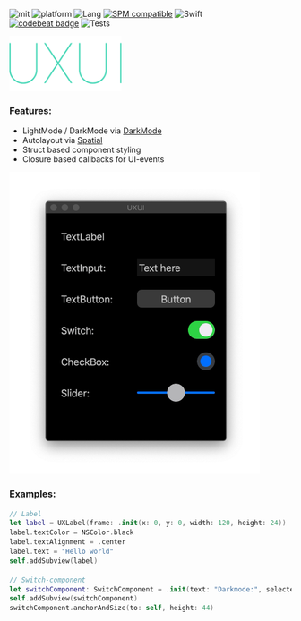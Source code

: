 ![mit](https://img.shields.io/badge/License-MIT-brightgreen.svg)
![platform](https://img.shields.io/badge/Platform-macOS-blue.svg)
![Lang](https://img.shields.io/badge/Language-Swift%205.0-orange.svg)
[![SPM compatible](https://img.shields.io/badge/SPM-compatible-4BC51D.svg?style=flat)](https://github.com/apple/swift)
![Swift](https://github.com/eonist/Spatial/workflows/Swift/badge.svg)  
[![codebeat badge](https://codebeat.co/badges/dee7c60e-53c3-4136-96b2-dc9f9857262d)](https://codebeat.co/projects/github-com-eonist-uxui-master)
![Tests](https://github.com/eonist/UXUI/workflows/Tests/badge.svg)

<img width="200" alt="img" src="https://github.com/stylekit/img/blob/master/uxui_logo2.svg?raw=true">  

### Features:
- LightMode / DarkMode via [DarkMode](https://github.com/passguardapp/DarkMode)
- Autolayout via [Spatial](https://github.com/eonist/Spatial)
- Struct based component styling
- Closure based callbacks for UI-events

<img width="447" alt="img" src="https://github.com/stylekit/img/blob/master/uxui.gif?raw=true">

### Examples:
```swift
// Label
let label = UXLabel(frame: .init(x: 0, y: 0, width: 120, height: 24))
label.textColor = NSColor.black
label.textAlignment = .center
label.text = "Hello world"
self.addSubview(label)

// Switch-component
let switchComponent: SwitchComponent = .init(text: "Darkmode:", selected: false)
self.addSubview(switchComponent)
switchComponent.anchorAndSize(to: self, height: 44)
```
